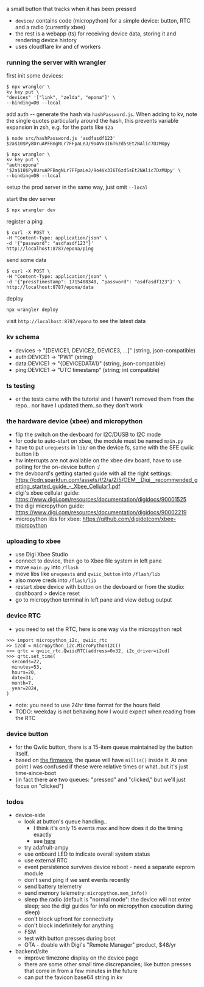 a small button that tracks when it has been pressed

- `device/` contains code (micropython) for a simple device: button, RTC and a radio (currently xbee)
- the rest is a webapp (ts) for receiving device data, storing it and rendering device history
- uses cloudflare kv and cf workers


### running the server with wrangler
first init some devices:

```
$ npx wrangler \
kv key put \
"devices" '["link", "zelda", "epona"]' \
--binding=DB --local
```

add auth -- generate the hash via `hashPassword.js`.
When adding to kv, note the single quotes particularly around the hash,
this prevents variable expansion in zsh, e.g. for the parts like `$2a`

```
$ node src/hashPassword.js 'asdfasdf123'
$2a$10$Py8UruAPFBngNLr7FFpaLeJ/9o4Vx3I6T6zd5sEt2NAlic7DzMUpy

$ npx wrangler \
kv key put \
"auth:epona" '$2a$10$Py8UruAPFBngNLr7FFpaLeJ/9o4Vx3I6T6zd5sEt2NAlic7DzMUpy' \
--binding=DB --local
```

setup the prod server in the same way, just omit `--local`

start the dev server
```
$ npx wrangler dev
```

register a ping
```
$ curl -X POST \
-H "Content-Type: application/json" \
-d '{"password": "asdfasdf123"}'
http://localhost:8787/epona/ping
```

send some data
```
$ curl -X POST \
-H "Content-Type: application/json" \
-d '{"pressTimestamp": 1715408340, "password": "asdfasdf123"}' \
http://localhost:8787/epona/data
```

deploy
```
npx wrangler deploy
```

visit `http://localhost:8787/epona` to see the latest data


### kv schema
- devices -> "[DEVICE1, DEVICE2, DEVICE3, ...]" (string, json-compatible)
- auth:DEVICE1 -> "PW1" (string)
- data:DEVICE1 -> "{DEVICEDATA1}" (string, json-compatible)
- ping:DEVICE1 -> "UTC timestamp" (string; int compatible)


### ts testing
- er the tests came with the tutorial
and I haven't removed them from the repo..
nor have I updated them..so they don't work


### the hardware device (xbee) and micropython
- flip the switch on the devboard for I2C/DUSB to I2C mode
- for code to auto-start on xbee, the module must be named `main.py`
- have to put `urequests` in `lib/` on the device fs,
same with the SFE qwiic button lib
- hw interrupts are not available on the xbee dev board,
have to use polling for the on-device button :/
- the devboard's getting started guide with all the right settings:
https://cdn.sparkfun.com/assets/f/2/a/2/5/OEM__Digi__recommended_getting_started_guide_-_Xbee_Cellular1.pdf
- digi's xbee cellular guide:
https://www.digi.com/resources/documentation/digidocs/90001525
- the digi micropython guide:
https://www.digi.com/resources/documentation/digidocs/90002219
- micropython libs for xbee: https://github.com/digidotcom/xbee-micropython


### uploading to xbee
- use Digi Xbee Studio
- connect to device, then go to Xbee file system in left pane
- move `main.py` into `/flash`
- move libs like `urequests` and `qwiic_button` into `/flash/lib`
- also move creds into `/flash/lib`
- restart xbee device with button on the devboard
or from the studio: dashboard > device reset
- go to micropython terminal in left pane and view debug output


### device RTC
- you need to set the RTC, here is one way via the micropython repl:

```
>>> import micropython_i2c, qwiic_rtc
>> i2cd = micropython_i2c.MicroPythonI2C()
>>> qrtc = qwiic_rtc.QwiicRTC(address=0x32, i2c_driver=i2cd)
>>> qrtc.set_time(
  seconds=22,
  minutes=53,
  hours=20,
  date=31,
  month=7,
  year=2024,
)
```

- note: you need to use 24hr time format for the hours field
- TODO: weekday is not behaving how I would expect when reading from the RTC


### device button
- for the Qwiic button, there is a 15-item queue maintained by the button itself.
- based on [the firmware](https://github.com/sparkfun/Qwiic_Button/blob/e89a82fe2ddb293bfe0d6d9f63ccf4782a77c359/Firmware/Qwiic_Button/interrupts.ino#L113),
the queue will have `millis()` inside it.
At one point I was confused if these were relative times or what..but it's just time-since-boot
- (in fact there are two queues: "pressed" and "clicked," but we'll just focus on "clicked")


### todos
- device-side
	- look at button's queue handling..
	  - I think it's only 15 events max and how does it do the timing exactly
	  - see [here](https://github.com/sparkfun/Qwiic_Button/blob/master/Firmware/Qwiic_Button/Qwiic_Button.ino)
    - try adafruit-ampy
	- use onboard LED to indicate overall system status
	- use external RTC
	- event persistence survives device reboot - need a separate eeprom module
	- don't send ping if we sent events recently
	- send battery telemetry
	- send memory telemetry: `micropython.mem_info()`
	- sleep the radio (default is "normal mode": the device will not enter sleep;
	see the digi guides for info on micropython execution during sleep)
	- don't block upfront for connectivity
	- don't block indefinitely for anything
	- FSM
	- test with button presses during boot
	- OTA - doable with Digi's "Remote Manager" product, $48/yr
- backend/site
	- improve timezone display on the device page
	- there are some other small time discrepancies;
	like button presses that come in from a few minutes in the future
	- can put the favicon base64 string in kv
